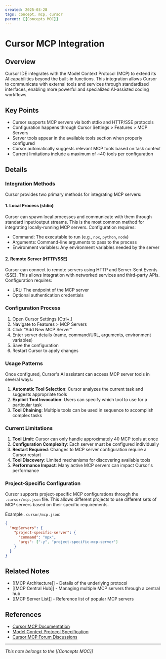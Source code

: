 ```yaml
---
created: 2025-03-28
tags: concept, mcp, cursor
parent: [[Concepts MOC]]
---
```


# Cursor MCP Integration

## Overview

Cursor IDE integrates with the Model Context Protocol (MCP) to extend its AI capabilities beyond the built-in functions. This integration allows Cursor to communicate with external tools and services through standardized interfaces, enabling more powerful and specialized AI-assisted coding workflows.

## Key Points

- Cursor supports MCP servers via both stdio and HTTP/SSE protocols
- Configuration happens through Cursor Settings > Features > MCP Servers
- Server tools appear in the available tools section when properly configured
- Cursor automatically suggests relevant MCP tools based on task context
- Current limitations include a maximum of ~40 tools per configuration

## Details

### Integration Methods

Cursor provides two primary methods for integrating MCP servers:

#### 1. Local Process (stdio)

Cursor can spawn local processes and communicate with them through standard input/output streams. This is the most common method for integrating locally-running MCP servers. Configuration requires:

- Command: The executable to run (e.g., `npx`, `python`, `node`)
- Arguments: Command-line arguments to pass to the process
- Environment variables: Any environment variables needed by the server

#### 2. Remote Server (HTTP/SSE)

Cursor can connect to remote servers using HTTP and Server-Sent Events (SSE). This allows integration with networked services and third-party APIs. Configuration requires:

- URL: The endpoint of the MCP server
- Optional authentication credentials

### Configuration Process

1. Open Cursor Settings (Ctrl+,)
2. Navigate to Features > MCP Servers
3. Click "Add New MCP Server"
4. Enter server details (name, command/URL, arguments, environment variables)
5. Save the configuration
6. Restart Cursor to apply changes

### Usage Patterns

Once configured, Cursor's AI assistant can access MCP server tools in several ways:

1. **Automatic Tool Selection**: Cursor analyzes the current task and suggests appropriate tools
2. **Explicit Tool Invocation**: Users can specify which tool to use for a particular task
3. **Tool Chaining**: Multiple tools can be used in sequence to accomplish complex tasks

### Current Limitations

1. **Tool Limit**: Cursor can only handle approximately 40 MCP tools at once
2. **Configuration Complexity**: Each server must be configured individually
3. **Restart Required**: Changes to MCP server configuration require a Cursor restart
4. **Tool Discovery**: Limited mechanisms for discovering available tools
5. **Performance Impact**: Many active MCP servers can impact Cursor's performance

### Project-Specific Configuration

Cursor supports project-specific MCP configurations through the `.cursor/mcp.json` file. This allows different projects to use different sets of MCP servers based on their specific requirements.

Example `.cursor/mcp.json`:

```json
{
  "mcpServers": {
    "project-specific-server": {
      "command": "npx",
      "args": ["-y", "project-specific-mcp-server"]
    }
  }
}
```

## Related Notes

- [[MCP Architecture]] - Details of the underlying protocol
- [[MCP Central Hub]] - Managing multiple MCP servers through a central hub
- [[MCP Server List]] - Reference list of popular MCP servers

## References

- [Cursor MCP Documentation](https://docs.cursor.com/context/model-context-protocol)
- [Model Context Protocol Specification](https://modelcontextprotocol.io/)
- [Cursor MCP Forum Discussions](https://forum.cursor.com/t/mcp-install-config-and-management-suggestions/49283)

---

_This note belongs to the [[Concepts MOC]]_
